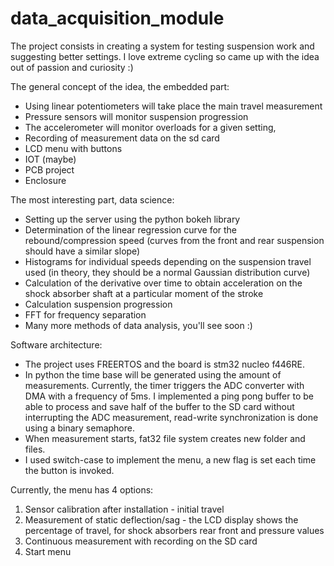 # data_acquisition_module

The project consists in creating a system for testing suspension work and suggesting better settings. I love extreme cycling so came up with the idea out of passion and curiosity :)

The general concept of the idea, the embedded part:
- Using linear potentiometers will take place the main travel measurement
- Pressure sensors will monitor suspension progression
- The accelerometer will monitor overloads for a given setting,
- Recording of measurement data on the sd card
- LCD menu with buttons
- IOT (maybe)
- PCB project
- Enclosure
  
The most interesting part, data science:
- Setting up the server using the python bokeh library
- Determination of the linear regression curve for the rebound/compression speed (curves from the front and rear suspension should have a similar slope)
- Histograms for individual speeds depending on the suspension travel used (in theory, they should be a normal Gaussian distribution curve)
- Calculation of the derivative over time to obtain acceleration on the shock absorber shaft at a particular moment of the stroke
- Calculation suspension progression
- FFT for frequency separation
- Many more methods of data analysis, you'll see soon :)

 Software architecture:
- The project uses FREERTOS and the board is stm32 nucleo f446RE.
- In python the time base will be generated using the amount of measurements. Currently, the timer triggers the ADC converter with DMA with a frequency of 5ms. I implemented a ping pong buffer to be able to process and save half of the buffer to the SD card without interrupting the ADC measurement, read-write synchronization is done using a binary semaphore.
- When measurement starts, fat32 file system creates new folder and files.
- I used switch-case to implement the menu, a new flag is set each time the button is invoked.


Currently, the menu has 4 options:
1. Sensor calibration after installation - initial travel
2. Measurement of static deflection/sag - the LCD display shows the percentage of travel, for shock absorbers rear front and pressure values
3. Continuous measurement with recording on the SD card
4. Start menu
